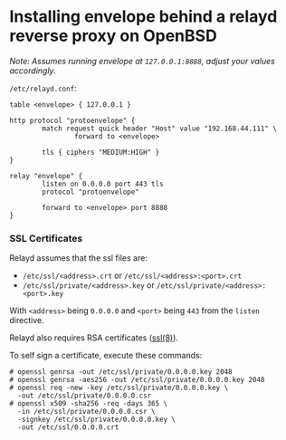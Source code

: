 # Installing envelope behind a relayd reverse proxy on OpenBSD

*Note: Assumes running envelope at `127.0.0.1:8888`, adjust your values accordingly.*

`/etc/relayd.conf`:
```
table <envelope> { 127.0.0.1 }

http protocol "protoenvelope" {
        match request quick header "Host" value "192.168.44.111" \
                forward to <envelope>

        tls { ciphers "MEDIUM:HIGH" }
}

relay "envelope" {
        listen on 0.0.0.0 port 443 tls
        protocol "protoenvelope"

        forward to <envelope> port 8888
}

```

### SSL Certificates

Relayd assumes that the ssl files are:
- `/etc/ssl/<address>.crt` or `/etc/ssl/<address>:<port>.crt`
- `/etc/ssl/private/<address>.key` or `/etc/ssl/private/<address>:<port>.key`

With `<address>` being `0.0.0.0` and `<port>` being `443` from the `listen` directive.

Relayd also requires RSA certificates ([ssl(8)](https://man.openbsd.org/ssl.8)).

To self sign a certificate, execute these commands:
```
# openssl genrsa -out /etc/ssl/private/0.0.0.0.key 2048
# openssl genrsa -aes256 -out /etc/ssl/private/0.0.0.0.key 2048
# openssl req -new -key /etc/ssl/private/0.0.0.0.key \ 
  -out /etc/ssl/private/0.0.0.0.csr
# openssl x509 -sha256 -req -days 365 \ 
  -in /etc/ssl/private/0.0.0.0.csr \ 
  -signkey /etc/ssl/private/0.0.0.0.key \ 
  -out /etc/ssl/0.0.0.0.crt
```
